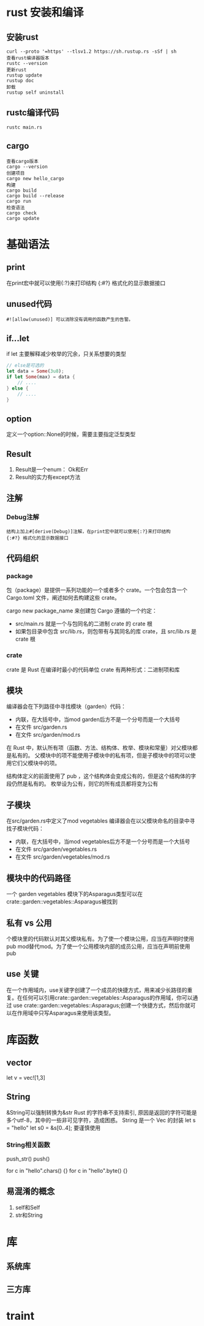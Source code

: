# rust 安装和编译
## 安装rust
```code
curl --proto '=https' --tlsv1.2 https://sh.rustup.rs -sSf | sh
查看rust编译器版本
rustc --version
更新rust
rustup update
rustup doc
卸载
rustup self uninstall
```
## rustc编译代码
```code
rustc main.rs
```
## cargo 
```code
查看cargo版本
cargo --version
创建项目
cargo new hello_cargo
构建
cargo build
cargo build --release
cargo run
检查语法
cargo check
cargo update
```

# 基础语法
## print
在print宏中就可以使用{:?}来打印结构
{:#?} 格式化的显示数据接口

## unused代码
```
#![allow(unused)] 可以消除没有调用的函数产生的告警。
```
## if...let
if let 主要解释减少枚举的冗余，只关系想要的类型
```rust
// else是可选的
let data = Some(3u8);
if let Some(max) = data {
    // ....
} else {
    // ....
}
```

## option
定义一个option::None的时候，需要主要指定泛型类型

## Result
1. Result是一个enum： Ok和Err
2. Result的实力有except方法

## 注解
### Debug注解
```
结构上加上#[derive(Debug)]注解，在print宏中就可以使用{:?}来打印结构
{:#?} 格式化的显示数据接口
```

## 代码组织

### package
包（package）是提供一系列功能的一个或者多个 crate。一个包会包含一个 Cargo.toml 文件，阐述如何去构建这些 crate。

cargo new package_name  来创建包
Cargo 遵循的一个约定：
- src/main.rs 就是一个与包同名的二进制 crate 的 crate 根
- 如果包目录中包含 src/lib.rs，则包带有与其同名的库 crate，且 src/lib.rs 是 crate 根
### crate
crate 是 Rust 在编译时最小的代码单位
crate 有两种形式：二进制项和库

## 模块
编译器会在下列路径中寻找模块（garden）代码：
- 内联，在大括号中，当mod garden后方不是一个分号而是一个大括号
- 在文件 src/garden.rs
- 在文件 src/garden/mod.rs

在 Rust 中，默认所有项（函数、方法、结构体、枚举、模块和常量）对父模块都是私有的。
父模块中的项不能使用子模块中的私有项，但是子模块中的项可以使用它们父模块中的项。

结构体定义的前面使用了 pub ，这个结构体会变成公有的，但是这个结构体的字段仍然是私有的。
枚举设为公有，则它的所有成员都将变为公有

## 子模块
在src/garden.rs中定义了mod vegetables
编译器会在以父模块命名的目录中寻找子模块代码：
- 内联，在大括号中，当mod vegetables后方不是一个分号而是一个大括号
- 在文件 src/garden/vegetables.rs
- 在文件 src/garden/vegetables/mod.rs

## 模块中的代码路径
一个 garden vegetables 模块下的Asparagus类型可以在crate::garden::vegetables::Asparagus被找到

## 私有 vs 公用
个模块里的代码默认对其父模块私有。为了使一个模块公用，应当在声明时使用pub mod替代mod。为了使一个公用模块内部的成员公用，应当在声明前使用pub

## use 关键
在一个作用域内，use关键字创建了一个成员的快捷方式，用来减少长路径的重复。在任何可以引用crate::garden::vegetables::Asparagus的作用域，你可以通过 use crate::garden::vegetables::Asparagus;创建一个快捷方式，然后你就可以在作用域中只写Asparagus来使用该类型。

# 库函数
## vector
let v = vec![1,3]

## String
&String可以强制转换为&str
Rust 的字符串不支持索引, 原因是返回的字符可能是多个utf-8，其中的一些非可见字符，造成困惑。
String 是一个 Vec<u8> 的封装
let s = "hello"
let s0 = &s[0..4]; 要谨慎使用
### String相关函数
push_str()
push()

for c in "hello".chars() {}
for c in "hello".byte() {}

## 易混淆的概念
1. self和Self
2. str和String

# 库
## 系统库
## 三方库


# traint

# 
